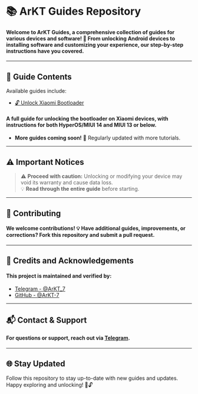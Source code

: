 # 📚 ArKT Guides Repository

#### Welcome to **ArKT Guides**, a comprehensive collection of guides for various devices and software! 🎉 From unlocking Android devices to installing software and customizing your experience, our step-by-step instructions have you covered.

---

## 📖 Guide Contents

Available guides include:

- [🔓 Unlock Xiaomi Bootloader](https://github.com/ArKT-7/ArKT-Guides/blob/main/Xiaomi-unlock-bootloader-en.md)  
#### A full guide for unlocking the bootloader on Xiaomi devices, with instructions for both HyperOS/MIUI 14 and MIUI 13 or below.

- **More guides coming soon!** 🚀 Regularly updated with more tutorials.

---

## ⚠️ Important Notices

> ⚠️ **Proceed with caution:** Unlocking or modifying your device may void its warranty and cause data loss.  
> 💡 **Read through the entire guide** before starting.

---

## 🤝 Contributing

#### We welcome contributions! 💡 Have additional guides, improvements, or corrections? Fork this repository and submit a pull request.

---

## 🙏 Credits and Acknowledgements

#### This project is maintained and verified by:

- [Telegram - @ArKT_7](https://t.me/ArKT_7)
- [GitHub - @ArKT-7](https://github.com/ArKT-7)

---

## 📬 Contact & Support

#### For questions or support, reach out via [Telegram](https://t.me/ArKT_7).

---

## 🌐 Stay Updated

Follow this repository to stay up-to-date with new guides and updates.  
Happy exploring and unlocking! 🎉🔓
